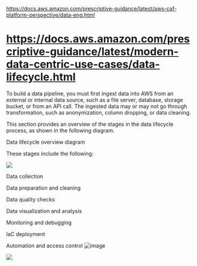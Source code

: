 https://docs.aws.amazon.com/prescriptive-guidance/latest/aws-caf-platform-perspective/data-eng.html

# https://docs.aws.amazon.com/prescriptive-guidance/latest/modern-data-centric-use-cases/data-lifecycle.html
To build a data pipeline, you must first ingest data into AWS from an external or internal data source, such as a file server, database, storage bucket, or from an API call. The ingested data may or may not go through transformation, such as anonymization, column dropping, or data cleaning.

This section provides an overview of the stages in the data lifecycle process, as shown in the following diagram.

Data lifecycle overview diagram

These stages include the following:

![](https://docs.aws.amazon.com/images/prescriptive-guidance/latest/modern-data-centric-use-cases/images/data_lifecycle_overview.png)

Data collection

Data preparation and cleaning

Data quality checks

Data visualization and analysis

Monitoring and debugging

IaC deployment

Automation and access control
![image](https://github.com/user-attachments/assets/056b95e6-7277-457d-978c-ab2c6d956a8b)

![](https://docs.aws.amazon.com/images/whitepapers/latest/build-e2e-data-driven-applications/images/purpose-built-analytics.png)

